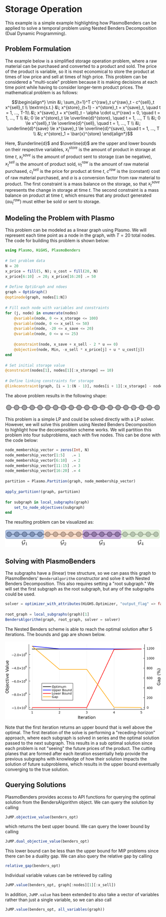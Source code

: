 # Storage Operation

This example is a simple example highlighting how PlasmoBenders can be applied to solve a temporal problem using Nested Benders Decomposition (Dual Dynamic Programming).

## Problem Formulation

The example below is a simplified storage operation problem, where a raw material can be purchased and converted to a product and sold. The price of the product is variable, so it is most economical to store the product at times of low price and sell at times of high price. This problem can be considered a "multi-scale" problem because it is making decisions at each time point while having to consider longer-term product prices. The mathematical problem is as follows: 

```math
\begin{align*}
    \min &\; \sum_{t=1}^T c^{raw}_t u^{raw}_t - c^{sell}_t x^{sell}_t \\
    \textrm{s.t.} &\; x^{store}_{t+1} - x^{store}_t = x^{save}_t, \quad t = 1, ..., T-1\\
    &\; x^{save}_t + x^{sell}_t - \alpha \cdot  u_t^{raw} = 0, \quad t = 1, ..., T \\
    &\; 0 \le x^{store}_t \le \overline{d}^{store}, \quad t = 1, ..., T \\
    &\; 0 \le x^{sell}_t \le \overline{d}^{sell}, \quad t = 1, ..., T \\
    &\; \underline{d}^{save} \le x^{save}_t \le \overline{d}^{save}, \quad t = 1, ..., T \\
    &\; x^{store}_1 = \bar{x}^{store}
\end{align*}
```

Here, $\underline{d}$ and $\overline{d}$ are the upper and lower bounds on their respective variables, $x^{store}_t$ is the amount of product in storage at time $t$, $x^{save}_t$ is the amount of product sent to storage (can be negative), $x^{sell}_t$ is the amount of product sold, $u^{raw}_t$ is the amount of raw material purchased, $c^{sell}_t$ is the price for product at time $t$, $c^{raw}$ is the (constant) cost of raw material purchased, and $\alpha$ is a conversion factor from raw material to product. The first constraint is a mass balance on the storage, so that $x^{save}_t$ represents the change in storage at time $t$. The second constraint is a mass balance on product at time $t$, which ensures that any product generated ($\alpha u^{raw}_t$) must either be sold or sent to storage. 

## Modeling the Problem with Plasmo

This problem can be modeled as a linear graph using Plasmo. We will represent each time point as a node in the graph, with $T = 20$ total nodes.  The code for building this problem is shown below: 

```julia
using Plasmo, HiGHS, PlasmoBenders

# Set problem data
N = 20
x_price = fill(5, N); u_cost = fill(20, N)
x_price[6:10] .= 20; x_price[16:20] .= 50

# Define OptiGraph and ndoes
graph = OptiGraph()
@optinode(graph, nodes[1:N])

# Fill each node with variables and constraints
for (j, node) in enumerate(nodes)
    @variable(node, 0 <= x_storage <= 100)
    @variable(node, 0 <= x_sell <= 50)
    @variable(node, -20 <= x_save <= 20)
    @variable(node, 0 <= u <= 25)

    @constraint(node, x_save + x_sell - 2 * u == 0)
    @objective(node, Min, -x_sell * x_price[j] + u * u_cost[j])
end

# Set initial storage value
@constraint(nodes[1], nodes[1][:x_storage] == 10)

# Define linking constraints for storage
@linkconstraint(graph, [i = 1:(N - 1)], nodes[i + 1][:x_storage] - nodes[i][:x_storage] == nodes[i][:x_save])
```
The above problem results in the following shape: 

![20node graph](../figures/20node_graph.png)

This problem is a simple LP and could be solved directly with a LP solver. However, we will solve this problem using Nested Benders Decomposition to highlight how the decomposition scheme works. We will partition this problem into four subproblems, each with five nodes. This can be done with the code below:

```julia 
node_membership_vector = zeros(Int, N)
node_membership_vector[1:5]   .= 1
node_membership_vector[6:10]  .= 2
node_membership_vector[11:15] .= 3
node_membership_vector[16:20] .= 4

partition = Plasmo.Partition(graph, node_membership_vector)

apply_partition!(graph, partition)

for subgraph in local_subgraphs(graph)
    set_to_node_objectives(subgraph)
end
```

The resulting problem can be visualized as: 

![20node partitioned graph](../figures/20node_graph_partitioned.png)

## Solving with PlasmoBenders

The subgraphs have a (linear) tree structure, so we can pass this graph to PlasmoBenders' `BendersAlgorithm` constructor and solve it with Nested Benders Decomposition. This also requires setting a "root subgraph." We will set the first subgraph as the root subgraph, but any of the subgraphs could be used. 

```julia
solver = optimizer_with_attributes(HiGHS.Optimizer, "output_flag" => false)

root_graph = local_subgraphs(graph)[1]
BendersAlgorithm(graph, root_graph, solver = solver)
```

The Nested Benders scheme is able to reach the optimal solution after 5 iterations. The bounds and gap are shown below.

![NBD_operation](../figures/storage_example_plot.png)

Note that the first iteration returns an upper bound that is well above the optimal. The first iteration of the solve is performing a "receding-horizon" approach, where each subgraph is solved in series and the optimal solution passed to the next subgraph. This results in a sub optimal solution since each problem is not "seeing" the future prices of the product. The cutting planes that are formed after each iteration essentially help provide the previous subgraphs with knowledge of how their solution impacts the solution of future subproblems, which results in the upper bound eventually converging to the true solution. 

## Querying Solutions

PlasmoBenders provides access to API functions for querying the optimal solution from the BendersAlgorithm object. We can query the solution by calling 
```julia
JuMP.objective_value(benders_opt)
```
which returns the best upper bound. We can query the lower bound by calling
```julia
JuMP.dual_objective_value(benders_opt)
```
This lower bound can be less than the upper bound for MIP problems since there can be a duality gap. We can also query the relative gap by calling
```julia
relative_gap(benders_opt)
```
Individual variable values can be retrieved by calling
```julia
JuMP.value(benders_opt, graph[:nodes][1][:x_sell])
```
In addition, `JuMP.value` has been extended to also take a vector of variables rather than just a single variable, so we can also call
```julia
JuMP.value(benders_opt, all_variables(graph))
```
